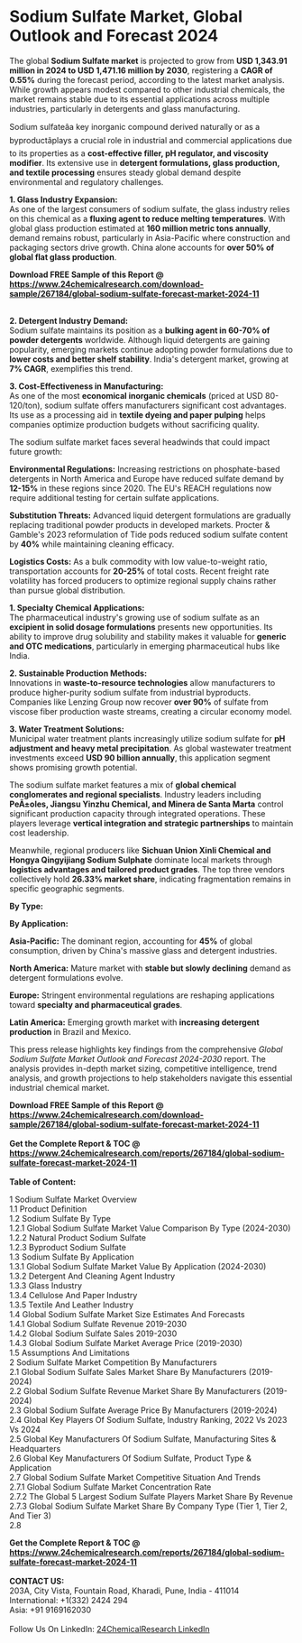 <h1>Sodium Sulfate Market, Global Outlook and Forecast 2024</h1><p>The global <strong>Sodium Sulfate market</strong> is projected to grow from <strong>USD 1,343.91 million in 2024 to USD 1,471.16 million by 2030</strong>, registering a <strong>CAGR of 0.55%</strong> during the forecast period, according to the latest market analysis. While growth appears modest compared to other industrial chemicals, the market remains stable due to its essential applications across multiple industries, particularly in detergents and glass manufacturing.</p><p>Sodium sulfateâa key inorganic compound derived naturally or as a byproductâplays a crucial role in industrial and commercial applications due to its properties as a <strong>cost-effective filler, pH regulator, and viscosity modifier</strong>. Its extensive use in <strong>detergent formulations, glass production, and textile processing</strong> ensures steady global demand despite environmental and regulatory challenges.</p><p><strong>1. Glass Industry Expansion:</strong><br>
As one of the largest consumers of sodium sulfate, the glass industry relies on this chemical as a <strong>fluxing agent to reduce melting temperatures</strong>. With global glass production estimated at <strong>160 million metric tons annually</strong>, demand remains robust, particularly in Asia-Pacific where construction and packaging sectors drive growth. China alone accounts for <strong>over 50% of global flat glass production</strong>.</p><div><b>Download FREE Sample of this Report @ 
            <a href="https://www.24chemicalresearch.com/download-sample/267184/global-sodium-sulfate-forecast-market-2024-11">
            https://www.24chemicalresearch.com/download-sample/267184/global-sodium-sulfate-forecast-market-2024-11</a></b></div><br><p><strong>2. Detergent Industry Demand:</strong><br>
Sodium sulfate maintains its position as a <strong>bulking agent in 60-70% of powder detergents</strong> worldwide. Although liquid detergents are gaining popularity, emerging markets continue adopting powder formulations due to <strong>lower costs and better shelf stability</strong>. India's detergent market, growing at <strong>7% CAGR</strong>, exemplifies this trend.</p><p><strong>3. Cost-Effectiveness in Manufacturing:</strong><br>
As one of the most <strong>economical inorganic chemicals</strong> (priced at USD 80-120/ton), sodium sulfate offers manufacturers significant cost advantages. Its use as a processing aid in <strong>textile dyeing and paper pulping</strong> helps companies optimize production budgets without sacrificing quality.</p><p>The sodium sulfate market faces several headwinds that could impact future growth:</p><p><strong>Environmental Regulations:</strong> Increasing restrictions on phosphate-based detergents in North America and Europe have reduced sulfate demand by <strong>12-15%</strong> in these regions since 2020. The EU's REACH regulations now require additional testing for certain sulfate applications.</p><p><strong>Substitution Threats:</strong> Advanced liquid detergent formulations are gradually replacing traditional powder products in developed markets. Procter &amp; Gamble's 2023 reformulation of Tide pods reduced sodium sulfate content by <strong>40%</strong> while maintaining cleaning efficacy.</p><p><strong>Logistics Costs:</strong> As a bulk commodity with low value-to-weight ratio, transportation accounts for <strong>20-25%</strong> of total costs. Recent freight rate volatility has forced producers to optimize regional supply chains rather than pursue global distribution.</p><p><strong>1. Specialty Chemical Applications:</strong><br>
The pharmaceutical industry's growing use of sodium sulfate as an <strong>excipient in solid dosage formulations</strong> presents new opportunities. Its ability to improve drug solubility and stability makes it valuable for <strong>generic and OTC medications</strong>, particularly in emerging pharmaceutical hubs like India.</p><p><strong>2. Sustainable Production Methods:</strong><br>
Innovations in <strong>waste-to-resource technologies</strong> allow manufacturers to produce higher-purity sodium sulfate from industrial byproducts. Companies like Lenzing Group now recover <strong>over 90%</strong> of sulfate from viscose fiber production waste streams, creating a circular economy model.</p><p><strong>3. Water Treatment Solutions:</strong><br>
Municipal water treatment plants increasingly utilize sodium sulfate for <strong>pH adjustment and heavy metal precipitation</strong>. As global wastewater treatment investments exceed <strong>USD 90 billion annually</strong>, this application segment shows promising growth potential.</p><p>The sodium sulfate market features a mix of <strong>global chemical conglomerates and regional specialists</strong>. Industry leaders including <strong>PeÃ±oles, Jiangsu Yinzhu Chemical, and Minera de Santa Marta</strong> control significant production capacity through integrated operations. These players leverage <strong>vertical integration and strategic partnerships</strong> to maintain cost leadership.</p><p>Meanwhile, regional producers like <strong>Sichuan Union Xinli Chemical and Hongya Qingyijiang Sodium Sulphate</strong> dominate local markets through <strong>logistics advantages and tailored product grades</strong>. The top three vendors collectively hold <strong>26.33% market share</strong>, indicating fragmentation remains in specific geographic segments.</p><p><strong>By Type:</strong></p><p><strong>By Application:</strong></p><p><strong>Asia-Pacific:</strong> The dominant region, accounting for <strong>45%</strong> of global consumption, driven by China's massive glass and detergent industries.</p><p><strong>North America:</strong> Mature market with <strong>stable but slowly declining</strong> demand as detergent formulations evolve.</p><p><strong>Europe:</strong> Stringent environmental regulations are reshaping applications toward <strong>specialty and pharmaceutical grades</strong>.</p><p><strong>Latin America:</strong> Emerging growth market with <strong>increasing detergent production</strong> in Brazil and Mexico.</p><p>This press release highlights key findings from the comprehensive <em>Global Sodium Sulfate Market Outlook and Forecast 2024-2030</em> report. The analysis provides in-depth market sizing, competitive intelligence, trend analysis, and growth projections to help stakeholders navigate this essential industrial chemical market.</p><div><b>Download FREE Sample of this Report @ 
            <a href="https://www.24chemicalresearch.com/download-sample/267184/global-sodium-sulfate-forecast-market-2024-11">
            https://www.24chemicalresearch.com/download-sample/267184/global-sodium-sulfate-forecast-market-2024-11</a></b></div><br><div><b>Get the Complete Report & TOC @ 
            <a href="https://www.24chemicalresearch.com/reports/267184/global-sodium-sulfate-forecast-market-2024-11">
            https://www.24chemicalresearch.com/reports/267184/global-sodium-sulfate-forecast-market-2024-11</a></b></div><br>
            <b>Table of Content:</b><p>1 Sodium Sulfate Market Overview<br />
1.1 Product Definition<br />
1.2 Sodium Sulfate By Type<br />
1.2.1 Global Sodium Sulfate Market Value Comparison By Type (2024-2030)<br />
1.2.2 Natural Product Sodium Sulfate<br />
1.2.3 Byproduct Sodium Sulfate<br />
1.3 Sodium Sulfate By Application<br />
1.3.1 Global Sodium Sulfate Market Value By Application (2024-2030)<br />
1.3.2 Detergent And Cleaning Agent Industry<br />
1.3.3 Glass Industry<br />
1.3.4 Cellulose And Paper Industry<br />
1.3.5 Textile And Leather Industry<br />
1.4 Global Sodium Sulfate Market Size Estimates And Forecasts<br />
1.4.1 Global Sodium Sulfate Revenue 2019-2030<br />
1.4.2 Global Sodium Sulfate Sales 2019-2030<br />
1.4.3 Global Sodium Sulfate Market Average Price (2019-2030)<br />
1.5 Assumptions And Limitations<br />
2 Sodium Sulfate Market Competition By Manufacturers<br />
2.1 Global Sodium Sulfate Sales Market Share By Manufacturers (2019-2024)<br />
2.2 Global Sodium Sulfate Revenue Market Share By Manufacturers (2019-2024)<br />
2.3 Global Sodium Sulfate Average Price By Manufacturers (2019-2024)<br />
2.4 Global Key Players Of Sodium Sulfate, Industry Ranking, 2022 Vs 2023 Vs 2024<br />
2.5 Global Key Manufacturers Of Sodium Sulfate, Manufacturing Sites & Headquarters<br />
2.6 Global Key Manufacturers Of Sodium Sulfate, Product Type & Application<br />
2.7 Global Sodium Sulfate Market Competitive Situation And Trends<br />
2.7.1 Global Sodium Sulfate Market Concentration Rate<br />
2.7.2 The Global 5 Largest Sodium Sulfate Players Market Share By Revenue<br />
2.7.3 Global Sodium Sulfate Market Share By Company Type (Tier 1, Tier 2, And Tier 3)<br />
2.8 </p><div><b>Get the Complete Report & TOC @ 
            <a href="https://www.24chemicalresearch.com/reports/267184/global-sodium-sulfate-forecast-market-2024-11">
            https://www.24chemicalresearch.com/reports/267184/global-sodium-sulfate-forecast-market-2024-11</a></b></div><br><b>CONTACT US:</b><br>
            203A, City Vista, Fountain Road, Kharadi, Pune, India - 411014<br>
            International: +1(332) 2424 294<br>
            Asia: +91 9169162030 <br><br>
            Follow Us On LinkedIn: <a href="https://www.linkedin.com/company/24chemicalresearch/">24ChemicalResearch LinkedIn</a>